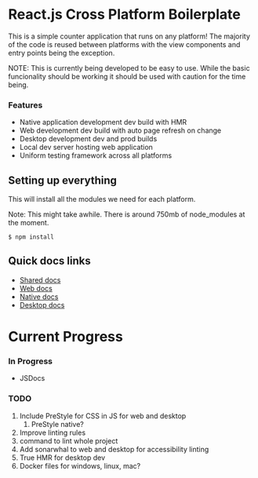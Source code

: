 # React.js Cross Platform Boilerplate
This is a simple counter application that runs on any platform! The majority of the code is reused between platforms with the view components and entry points being the exception.

NOTE: This is currently being developed to be easy to use. While the basic funcionality should be working it should be used with caution for the time being.


### Features
* Native application development dev build with HMR
* Web development dev build with auto page refresh on change
* Desktop development dev and prod builds
* Local dev server hosting web application
* Uniform testing framework across all platforms



## Setting up everything
This will install all the modules we need for each platform.

Note: This might take awhile. There is around 750mb of node_modules at the moment.
```
$ npm install
```


## Quick docs links
* [Shared docs](./shared/shared.md)
* [Web docs](./web/web.md)
* [Native docs](./native/native.md)
* [Desktop docs](./desktop/desktop.md)



# Current Progress
### In Progress
* JSDocs

### TODO
1. Include PreStyle for CSS in JS for web and desktop
    1. PreStyle native?
1. Improve linting rules
  1. command to lint whole project
1. Add sonarwhal to web and desktop for accessibility linting
1. True HMR for desktop dev
1. Docker files for windows, linux, mac?





